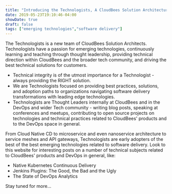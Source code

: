 ```yaml
---
title: "Introducing the Technologists, A CloudBees Solution Architecture Team"
date: 2019-05-23T19:10:46-04:00
showDate: true
draft: false
tags: ["emerging technologies","software delivery"]
---
```


The Technologists is a new team of CloudBees Solution Architects. Technologists have a passion for emerging technologies, continuously learning and teaching through thought leadership, providing technical direction within CloudBees and the broader tech community, and driving the best technical solutions for customers.

- Technical integrity is of the utmost importance for a Technologist - always providing the RIGHT solution.
- We are Technologists focused on providing best practices, solutions, and adoption paths to organizations navigating software delivery transformations with leading edge technologies. 
- Technologists are Thought Leaders internally at CloudBees and in the DevOps and wider Tech community - writing blog posts, speaking at conferences and meetups, contributing to open source projects on technologies and technical practices related to CloudBees' products and to the DevOps space in general. 

From Cloud Native CD to microservice and even nanoservice architecture to service meshes and API gateways, Technologists are early adopters of the best of the best emerging technologies related to software delivery. Look to this website for interesting posts on a number of technical subjects related to CloudBees' products and DevOps in general, like:

- Native Kubernetes Continuous Delivery
- Jenkins Plugins: The Good, the Bad and the Ugly
- The State of DevOps Analytics

Stay tuned for more...



